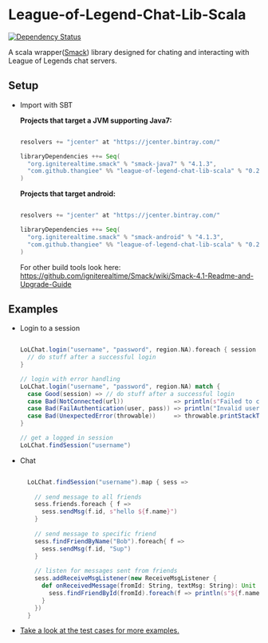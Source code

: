 # League-of-Legend-Chat-Lib-Scala
[![Dependency Status](https://www.versioneye.com/user/projects/557fbd2f38666400200000dd/badge.svg?style=flat)](https://www.versioneye.com/user/projects/557fbd2f38666400200000dd)

A scala wrapper([Smack](http://www.igniterealtime.org/projects/smack/)) library designed for chating and interacting with League of Legends chat servers.

Setup
-----
* Import with SBT
  
  **Projects that target a JVM supporting Java7:**
  
    ```scala
    
    resolvers += "jcenter" at "https://jcenter.bintray.com/"
    
    libraryDependencies ++= Seq(
      "org.igniterealtime.smack" % "smack-java7" % "4.1.3",
      "com.github.thangiee" %% "league-of-legend-chat-lib-scala" % "0.2.1"
    ) 
    ```
    
  **Projects that target android:**
    
    ```scala
    
    resolvers += "jcenter" at "https://jcenter.bintray.com/"
    
    libraryDependencies ++= Seq(
      "org.igniterealtime.smack" % "smack-android" % "4.1.3",
      "com.github.thangiee" %% "league-of-legend-chat-lib-scala" % "0.2.1"
    )
    ```
  
  For other build tools look here: https://github.com/igniterealtime/Smack/wiki/Smack-4.1-Readme-and-Upgrade-Guide
  
Examples
--------
* Login to a session
  ```scala
  
  LoLChat.login("username", "password", region.NA).foreach { session => 
    // do stuff after a successful login
  }
  
  // login with error handling 
  LoLChat.login("username", "password", region.NA) match {
    case Good(session) => // do stuff after a successful login
    case Bad(NotConnected(url))              => println(s"Failed to connect to $url")
    case Bad(FailAuthentication(user, pass)) => println("Invalid username or password")
    case Bad(UnexpectedError(throwable))     => throwable.printStackTrace()
  }
  
  // get a logged in session
  LoLChat.findSession("username")
  ```
* Chat
  ```scala
  
    LoLChat.findSession("username").map { sess =>
    
      // send message to all friends
      sess.friends.foreach { f =>
        sess.sendMsg(f.id, s"hello ${f.name}")
      }
      
      // send message to specific friend
      sess.findFriendByName("Bob").foreach{ f =>
        sess.sendMsg(f.id, "Sup")
      }
      
      // listen for messages sent from friends
      sess.addReceiveMsgListener(new ReceiveMsgListener {
        def onReceivedMessage(fromId: String, textMsg: String): Unit = {
          sess.findFriendById(fromId).foreach(f => println(s"${f.name}: $textMsg"))
        }
      })
    }
  ```
  
* [Take a look at the test cases for more examples.](https://github.com/Thangiee/League-of-Legend-Chat-Lib-Scala/tree/master/src/test/scala-2.11)

